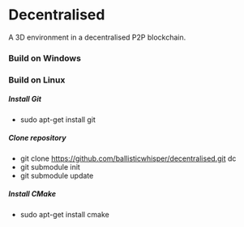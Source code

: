 # Decentralised
A 3D environment in a decentralised P2P blockchain.

### Build on Windows


### Build on Linux

##### Install Git

* sudo apt-get install git

##### Clone repository

* git clone https://github.com/ballisticwhisper/decentralised.git dc
* git submodule init
* git submodule update

##### Install CMake

* sudo apt-get install cmake

